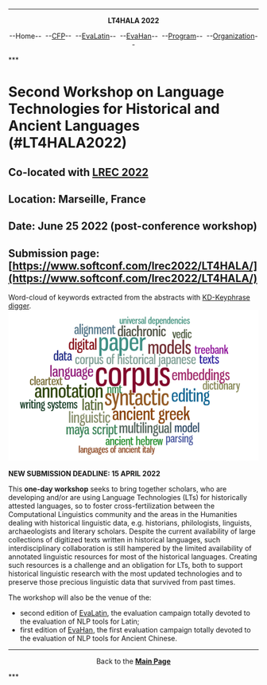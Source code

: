***
<p style="text-align: center;"><b>LT4HALA 2022</b></p>
<p style="text-align: center;">--Home--&nbsp;&nbsp;--<a href="CFP">CFP</a>--&nbsp;&nbsp;--<a href="EvaLatin">EvaLatin</a>--&nbsp;&nbsp;--<a href="EvaHan">EvaHan</a>--&nbsp;&nbsp;--<a href="Program">Program</a>--&nbsp;&nbsp;--<a href="organization">Organization</a>--</p>
***

# Second Workshop on Language Technologies for Historical and Ancient Languages (#LT4HALA2022)
## Co-located with [LREC 2022](https://lrec2022.lrec-conf.org/)
## Location: Marseille, France
## Date: June 25 2022 (post-conference workshop)
## Submission page: [https://www.softconf.com/lrec2022/LT4HALA/](https://www.softconf.com/lrec2022/LT4HALA/)

Word-cloud of keywords extracted from the abstracts with [KD-Keyphrase digger](http://dhlab.fbk.eu:8080/KD_KeyDigger/).
![](KD2022.png)


**NEW SUBMISSION DEADLINE: 15 APRIL 2022**

This **one-day workshop** seeks to bring together scholars, who are developing and/or are using Language Technologies (LTs) for historically attested languages, so to foster cross-fertilization between the Computational Linguistics community and the areas in the Humanities dealing with historical linguistic data, e.g. historians, philologists, linguists, archaeologists and literary scholars. Despite the current availability of large collections of digitized texts written in historical languages, such interdisciplinary collaboration is still hampered by the limited availability of annotated linguistic resources for most of the historical languages. Creating such resources is a challenge and an obligation for LTs, both to support historical linguistic research with the most updated technologies and to preserve those precious linguistic data that survived from past times.

The workshop will also be the venue of the:
- second edition of [EvaLatin](EvaLatin), the evaluation campaign totally devoted to the evaluation of NLP tools for Latin;
- first edition of [EvaHan](EvaHan), the first evaluation campaign totally devoted to the evaluation of NLP tools for Ancient Chinese.

***
<p style="text-align: center;">Back to the <a href="https://circse.github.io/LT4HALA/"><b>Main Page</b></a></p>
***
